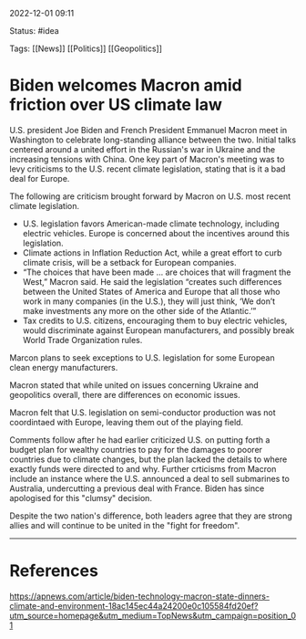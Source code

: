 2022-12-01 09:11

Status: #idea

Tags: [[News]] [[Politics]] [[Geopolitics]]

# Biden welcomes Macron amid friction over US climate law

U.S. president Joe Biden and French President Emmanuel Macron meet in Washington to celebrate long-standing alliance between the two. Initial talks centered around a united effort in the Russian's war in Ukraine and the increasing tensions with China. One key part of Macron's meeting was to levy criticisms to the U.S. recent climate legislation, stating that is it a bad deal for Europe.

The following are criticism brought forward by Macron on U.S. most recent climate legislation.

- U.S. legislation favors American-made climate technology, including electric vehicles. Europe is concerned about the incentives around this legislation.
- Climate actions in Inflation Reduction Act, while a great effort to curb climate crisis, will be a setback for European companies.
- “The choices that have been made ... are choices that will fragment the West,” Macron said. He said the legislation “creates such differences between the United States of America and Europe that all those who work in many companies (in the U.S.), they will just think, ‘We don’t make investments any more on the other side of the Atlantic.’”
- Tax credits to U.S. citizens, encouraging them to buy electric vehicles, would discriminate against European manufacturers, and possibly break World Trade Organization rules.

Marcon plans to seek exceptions to U.S. legislation for some European clean energy manufacturers.

Macron stated that while united on issues concerning Ukraine and geopolitics overall, there are differences on economic issues. 

Macron felt that U.S. legislation on semi-conductor production was not coordintaed with Europe, leaving them out of the playing field.

Comments follow after he had earlier criticized U.S. on putting forth a budget plan for wealthy countries to pay for the damages to poorer countries due to climate changes, but the plan lacked the details to where exactly funds were directed to and why. Further crticisms from Macron include an instance where the U.S. announced a deal to sell submarines to Australia, undercutting a previous deal with France. Biden has since apologised for this "clumsy" decision.

Despite the two nation's difference, both leaders agree that they are strong allies and will continue to be united in the "fight for freedom".






---

# References

https://apnews.com/article/biden-technology-macron-state-dinners-climate-and-environment-18ac145ec44a24200e0c105584fd20ef?utm_source=homepage&utm_medium=TopNews&utm_campaign=position_01